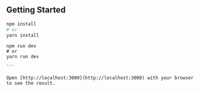 ## Getting Started

```bash
npm install 
# or 
yarn install
````
````
npm run dev
# or
yarn run dev

```

Open [http://localhost:3000](http://localhost:3000) with your browser to see the result.

